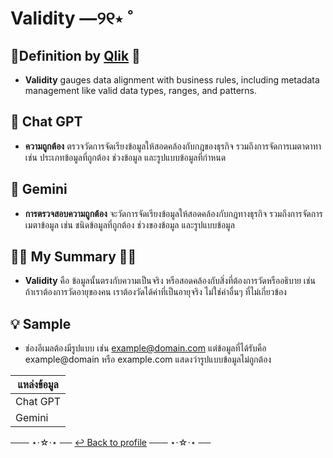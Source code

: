 # Validity ―୨୧⋆ ˚

## 📜Definition by [Qlik](https://www.qlik.com/us/data-governance/data-quality) 🔗
- **Validity** gauges data alignment with business rules, including metadata management like valid data types, ranges, and patterns.

## 📌 Chat GPT
- **ความถูกต้อง** ตรวจวัดการจัดเรียงข้อมูลให้สอดคล้องกับกฎของธุรกิจ รวมถึงการจัดการเมตาดาทา เช่น ประเภทข้อมูลที่ถูกต้อง ช่วงข้อมูล และรูปแบบข้อมูลที่กำหนด
  
## 📌 Gemini
- **การตรวจสอบความถูกต้อง** จะวัดการจัดเรียงข้อมูลให้สอดคล้องกับกฎทางธุรกิจ รวมถึงการจัดการเมตาข้อมูล เช่น ชนิดข้อมูลที่ถูกต้อง ช่วงของข้อมูล และรูปแบบข้อมูล

## ✍🏻 My Summary ✍🏻
- **Validity** คือ ข้อมูลนั้นตรงกับความเป็นจริง หรือสอดคล้องกับสิ่งที่ต้องการวัดหรืออธิบาย เช่น ถ้าเราต้องการวัดอายุของคน เราต้องวัดได้ค่าที่เป็นอายุจริง ไม่ใช่ค่าอื่นๆ ที่ไม่เกี่ยวข้อง

## 💡 Sample 
- ช่องอีเมลต้องมีรูปแบบ เช่น example@domain.com แต่ข้อมูลที่ได้รับคือ example@domain หรือ example.com แสดงว่ารูปแบบข้อมูลไม่ถูกต้อง



| **แหล่งข้อมูล** |
|------------------|
| Chat GPT         |
| Gemini           |


─── ⋆⋅☆⋅⋆ ──
 [↩️ Back to profile](README.md)
─── ⋆⋅☆⋅⋆ ──
